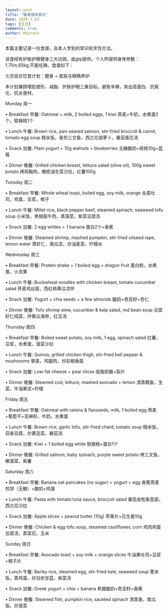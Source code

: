 ```yaml
---
layout: post
title: "健身强体食经"
date: 2025-7-23
tags: [生活]
comments: true
author: Minrain
---
```

本篇主要记录一份食谱，及本人学到的常识和烹饪方法。

该食经有护肤护眼健身三大功效，由gtp提供。个人所提供身体参数：1.75m,65kg,不能吃辣。食谱如下：

七天综合饮食计划：健身 + 皮肤与眼睛养护

本计划兼顾增肌塑形、减脂、护肤护眼三重目标。避免辛辣，突出高蛋白、抗氧化、抗炎食材。

Monday 周一

• Breakfast 早餐: Oatmeal + milk, 2 boiled eggs, 1 kiwi
燕麦+牛奶，水煮蛋2个，猕猴桃1个

• Lunch 午餐: Brown rice, pan-seared salmon, stir-fried broccoli & carrot, tomato egg soup
糙米饭，香煎三文鱼，西兰花胡萝卜，番茄蛋花汤

• Snack 加餐: Plain yogurt + 10g walnuts + blueberries
无糖酸奶+核桃10g+蓝莓

• Dinner 晚餐: Grilled chicken breast, lettuce salad (olive oil), 100g sweet potato
烤鸡胸肉，橄榄油生菜沙拉，红薯100g

Tuesday 周二

• Breakfast 早餐: Whole wheat toast, boiled egg, soy milk, orange
全麦吐司，鸡蛋，豆浆，橙子

• Lunch 午餐: Millet rice, black pepper beef, steamed spinach, seaweed tofu soup
小米饭，黑椒瘦牛肉，蒸菠菜，紫菜豆腐汤

• Snack 加餐: 2 egg whites + 1 banana
蛋白2个+香蕉

• Dinner 晚餐: Steamed shrimp, mashed pumpkin, stir-fried oilseed rape, lemon water
蒸虾仁，南瓜泥，炒油麦菜，柠檬水

Wednesday 周三

• Breakfast 早餐: Protein shake + 1 boiled egg + dragon fruit
蛋白粉，水煮蛋，火龙果

• Lunch 午餐: Buckwheat noodles with chicken breast, tomato cucumber salad
荞麦鸡丝面，西红柿黄瓜凉拌

• Snack 加餐: Yogurt + chia seeds + a few almonds
酸奶+奇亚籽+杏仁

• Dinner 晚餐: Tofu shrimp stew, cucumber & kelp salad, red bean soup
豆腐虾仁炖菜，拌黄瓜海带，红豆汤

Thursday 周四

• Breakfast 早餐: Boiled sweet potato, soy milk, 1 egg, spinach salad
红薯，豆浆，水煮蛋，菠菜沙拉

• Lunch 午餐: Quinoa, grilled chicken thigh, stir-fried bell pepper & mushrooms
藜麦，鸡腿肉，炒彩椒香菇

• Snack 加餐: Low-fat cheese + pear slices
低脂奶酪+梨片

• Dinner 晚餐: Steamed cod, lettuce, mashed avocado + lemon
清蒸鳕鱼，生菜，牛油果泥+柠檬

Friday 周五

• Breakfast 早餐: Oatmeal with raisins & flaxseeds, milk, 1 boiled egg
燕麦+葡萄干+亚麻籽，牛奶，水煮蛋

• Lunch 午餐: Brown rice, garlic tofu, stir-fried chard, tomato soup
糙米饭，蒜香豆腐，炒莙荙菜，番茄汤

• Snack 加餐: Kiwi + 1 boiled egg white
猕猴桃+蛋白1个

• Dinner 晚餐: Grilled salmon, baby spinach, purple sweet potato
烤三文鱼，嫩菠菜，紫薯

Saturday 周六

• Breakfast 早餐: Banana oat pancakes (no sugar) + yogurt + egg
香蕉燕麦煎饼（无糖）+酸奶+鸡蛋

• Lunch 午餐: Pasta with tomato tuna sauce, broccoli salad
番茄金枪鱼意面，西兰花沙拉

• Snack 加餐: Apple slices + peanut butter (10g)
苹果片+花生酱10g

• Dinner 晚餐: Chicken & egg tofu soup, steamed cauliflower, corn
鸡肉鸡蛋豆腐汤，蒸菜花，玉米

Sunday 周日

• Breakfast 早餐: Avocado toast + soy milk + orange slices
牛油果吐司+豆浆+橙子片

• Lunch 午餐: Barley rice, steamed egg, stir-fried kale, seaweed soup
薏米饭，蒸鸡蛋，炒羽衣甘蓝，紫菜汤

• Snack 加餐: Greek yogurt + chia + banana
希腊酸奶+奇亚籽+香蕉

• Dinner 晚餐: Steamed fish, pumpkin rice, sautéed spinach
清蒸鱼，南瓜饭，炒菠菜
